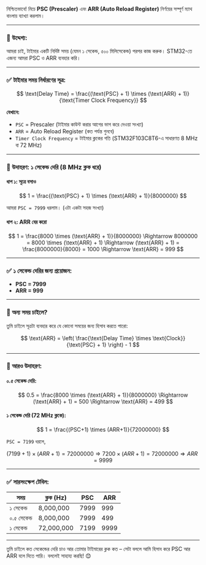 নিশ্চিতভাবে! নিচে **PSC (Prescaler)** এবং **ARR (Auto Reload Register)** নির্ণয়ের সম্পূর্ণ ম্যাথ বাংলায় ব্যাখ্যা করলাম।

---

### 🎯 উদ্দেশ্য:

আমরা চাই, টাইমার একটি নির্দিষ্ট সময় (যেমন ১ সেকেন্ড, ৫০০ মিলিসেকেন্ড) পরপর কাজ করুক। STM32-তে এজন্য আমরা PSC ও ARR ব্যবহার করি।

---

### ✅ টাইমার সময় নির্ধারণের সূত্র:

$$
\text{Delay Time} = \frac{(\text{PSC} + 1) \times (\text{ARR} + 1)}{\text{Timer Clock Frequency}}
$$

**যেখানে:**

* `PSC` = Prescaler (টাইমার কাউন্ট করার আগের ভাগ করে দেওয়া সংখ্যা)
* `ARR` = Auto Reload Register (কত পর্যন্ত গুনবে)
* `Timer Clock Frequency` = টাইমার ক্লকের গতি (STM32F103C8T6-এ সাধারণত 8 MHz বা 72 MHz)

---

### 🧮 উদাহরণ: ১ সেকেন্ড দেরি (8 MHz ক্লক ধরে)

#### ধাপ ১: সূত্রে বসাও

$$
1 = \frac{(\text{PSC} + 1) \times (\text{ARR} + 1)}{8000000}
$$

আমরা `PSC = 7999` ধরলাম। (এটা একটা সহজ সংখ্যা)

#### ধাপ ২: ARR বের করো

$$
1 = \frac{8000 \times (\text{ARR} + 1)}{8000000}
\Rightarrow 8000000 = 8000 \times (\text{ARR} + 1)
\Rightarrow (\text{ARR} + 1) = \frac{8000000}{8000} = 1000
\Rightarrow \text{ARR} = 999
$$

---

### ✅ ১ সেকেন্ড দেরির জন্য প্রয়োজন:

* **PSC = 7999**
* **ARR = 999**

---

### 🔁 অন্য সময় চাইলে?

তুমি চাইলে সূত্রটা ব্যবহার করে যে কোনো সময়ের জন্য হিসাব করতে পারো:

$$
\text{ARR} = \left( \frac{\text{Delay Time} \times \text{Clock}}{\text{PSC} + 1} \right) - 1
$$

---

### 🧠 আরও উদাহরণ:

#### ০.৫ সেকেন্ড দেরি:

$$
0.5 = \frac{8000 \times (\text{ARR} + 1)}{8000000}
\Rightarrow (\text{ARR} + 1) = 500
\Rightarrow \text{ARR} = 499
$$

#### ১ সেকেন্ড দেরি (72 MHz ক্লকে):

$$
1 = \frac{(PSC+1) \times (ARR+1)}{72000000}
$$

`PSC = 7199` ধরলে,

$$
(7199+1) \times (ARR+1) = 72000000
\Rightarrow 7200 \times (ARR+1) = 72000000
\Rightarrow ARR = 9999
$$

---

### ✅ সারসংক্ষেপ টেবিল:

| সময়         | ক্লক (Hz)  | PSC  | ARR  |
| ----------- | ---------- | ---- | ---- |
| ১ সেকেন্ড   | 8,000,000  | 7999 | 999  |
| ০.৫ সেকেন্ড | 8,000,000  | 7999 | 499  |
| ১ সেকেন্ড   | 72,000,000 | 7199 | 9999 |

---

তুমি চাইলে কত সেকেন্ডের দেরি চাও আর তোমার টাইমারের ক্লক কত – সেটা বললে আমি হিসাব করে PSC আর ARR বলে দিতে পারি।
বললেই সাহায্য করছি! 😊
